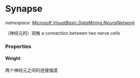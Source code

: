 ﻿# Synapse
_namespace: [Microsoft.VisualBasic.DataMining.NeuralNetwork](./index.md)_

（神经元的）突触 a connection between two nerve cells




### Properties

#### Weight
两个神经元之间的连接强度
